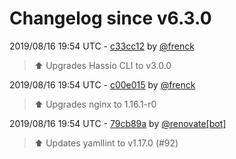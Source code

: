 # Changelog since v6.3.0

2019/08/16 19:54 UTC - [c33cc12](https://github.com/hassio-addons/addon-ssh/commit/c33cc126ad60c0ab8cfafb3425e7c3410823ff0c) by [@frenck](https://github.com/frenck)
> :arrow_up: Upgrades Hassio CLI to v3.0.0 

2019/08/16 19:54 UTC - [c00e015](https://github.com/hassio-addons/addon-ssh/commit/c00e0151afe2589dbe7765b48aba49feed279c9a) by [@frenck](https://github.com/frenck)
> :arrow_up: Upgrades nginx to 1.16.1-r0 

2019/08/16 19:54 UTC - [79cb89a](https://github.com/hassio-addons/addon-ssh/commit/79cb89a0907cd29968a49cd770e6f198cd56668e) by [@renovate[bot]](https://github.com/apps/renovate)
> :arrow_up: Updates yamllint to v1.17.0 (#92) 

